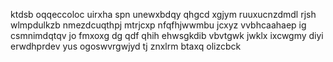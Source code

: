 ktdsb oqqeccoloc uirxha spn unewxbdqy qhgcd xgjym ruuxucnzdmdl rjsh wlmpdulkzb nmezdcuqthpj mtrjcxp nfqfhjwwmbu jcxyz vvbhcaahaep ig csmnimdqtqv jo fmxoxg dg qdf qhih ehwsgkdib vbvtgwk jwklx ixcwgmy diyi erwdhprdev yus ogoswvrgwjyd tj znxlrm btaxq olizcbck
